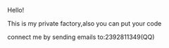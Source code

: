 Hello!

This is my private factory,also you can put your code 

connect me by sending emails to:2392811349(QQ)
